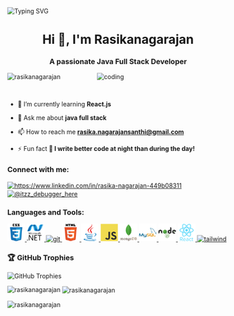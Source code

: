 <img src="https://readme-typing-svg.demolab.com?font=Fira+Code&weight=500&size=24&pause=1000&color=F70000&center=true&vCenter=true&width=435&lines=Hi+%F0%9F%91%8B%2C+I'm+Rasikanagarajan!;Java+Full+Stack+Developer;Learning+React+%F0%9F%92%BB;Code+%2B+Coffee+%3D+Life" alt="Typing SVG" />
<h1 align="center">Hi 👋, I'm Rasikanagarajan</h1>
<h3 align="center">A passionate Java Full Stack Developer</h3>

<img align="right" alt="coding" width="300" src="https://media.giphy.com/media/qgQUggAC3Pfv687qPC/giphy.gif" />



<p align="left"> <img src="https://komarev.com/ghpvc/?username=rasikanagarajan&label=Profile%20views&color=0e75b6&style=flat" alt="rasikanagarajan" /> </p>

<p align="left"> <a href="https://twitter.com/" target="blank"><img src="https://img.shields.io/twitter/follow/?logo=twitter&style=for-the-badge" alt="" /></a> </p>

- 🌱 I’m currently learning **React.js**

- 💬 Ask me about **java full stack**

- 📫 How to reach me **rasika.nagarajansanthi@gmail.com**

- ⚡ Fun fact **🌙 I write better code at night than during the day!**

<h3 align="left">Connect with me:</h3>
<p align="left">
<a href="https://linkedin.com/in/https://www.linkedin.com/in/rasika-nagarajan-449b08311" target="blank"><img align="center" src="https://raw.githubusercontent.com/rahuldkjain/github-profile-readme-generator/master/src/images/icons/Social/linked-in-alt.svg" alt="https://www.linkedin.com/in/rasika-nagarajan-449b08311" height="30" width="40" /></a>
<a href="https://instagram.com/@itzz_debugger_here" target="blank"><img align="center" src="https://raw.githubusercontent.com/rahuldkjain/github-profile-readme-generator/master/src/images/icons/Social/instagram.svg" alt="@itzz_debugger_here" height="30" width="40" /></a>
</p>

<h3 align="left">Languages and Tools:</h3>
<p align="left"> <a href="https://www.w3schools.com/css/" target="_blank" rel="noreferrer"> <img src="https://raw.githubusercontent.com/devicons/devicon/master/icons/css3/css3-original-wordmark.svg" alt="css3" width="40" height="40"/> </a> <a href="https://dotnet.microsoft.com/" target="_blank" rel="noreferrer"> <img src="https://raw.githubusercontent.com/devicons/devicon/master/icons/dot-net/dot-net-original-wordmark.svg" alt="dotnet" width="40" height="40"/> </a> <a href="https://git-scm.com/" target="_blank" rel="noreferrer"> <img src="https://www.vectorlogo.zone/logos/git-scm/git-scm-icon.svg" alt="git" width="40" height="40"/> </a> <a href="https://www.w3.org/html/" target="_blank" rel="noreferrer"> <img src="https://raw.githubusercontent.com/devicons/devicon/master/icons/html5/html5-original-wordmark.svg" alt="html5" width="40" height="40"/> </a> <a href="https://www.java.com" target="_blank" rel="noreferrer"> <img src="https://raw.githubusercontent.com/devicons/devicon/master/icons/java/java-original.svg" alt="java" width="40" height="40"/> </a> <a href="https://developer.mozilla.org/en-US/docs/Web/JavaScript" target="_blank" rel="noreferrer"> <img src="https://raw.githubusercontent.com/devicons/devicon/master/icons/javascript/javascript-original.svg" alt="javascript" width="40" height="40"/> </a> <a href="https://www.mongodb.com/" target="_blank" rel="noreferrer"> <img src="https://raw.githubusercontent.com/devicons/devicon/master/icons/mongodb/mongodb-original-wordmark.svg" alt="mongodb" width="40" height="40"/> </a> <a href="https://www.mysql.com/" target="_blank" rel="noreferrer"> <img src="https://raw.githubusercontent.com/devicons/devicon/master/icons/mysql/mysql-original-wordmark.svg" alt="mysql" width="40" height="40"/> </a> <a href="https://nodejs.org" target="_blank" rel="noreferrer"> <img src="https://raw.githubusercontent.com/devicons/devicon/master/icons/nodejs/nodejs-original-wordmark.svg" alt="nodejs" width="40" height="40"/> </a> <a href="https://reactjs.org/" target="_blank" rel="noreferrer"> <img src="https://raw.githubusercontent.com/devicons/devicon/master/icons/react/react-original-wordmark.svg" alt="react" width="40" height="40"/> </a> <a href="https://tailwindcss.com/" target="_blank" rel="noreferrer"> <img src="https://www.vectorlogo.zone/logos/tailwindcss/tailwindcss-icon.svg" alt="tailwind" width="40" height="40"/> </a> </p>

<h3 align="left">🏆 GitHub Trophies</h3>

<p align="left">
  <img src="https://github-profile-trophy.vercel.app/?username=Rasikanagarajan&theme=algolia&no-frame=true&no-bg=true&margin-w=10" alt="GitHub Trophies" />
</p>


<p><img align="left" src="https://github-readme-stats.vercel.app/api/top-langs?username=rasikanagarajan&show_icons=true&locale=en&layout=compact" alt="rasikanagarajan" /></p>

<p>&nbsp;<img align="center" src="https://github-readme-stats.vercel.app/api?username=rasikanagarajan&show_icons=true&locale=en" alt="rasikanagarajan" /></p>

<p><img align="center" src="https://github-readme-streak-stats.herokuapp.com/?user=rasikanagarajan&" alt="rasikanagarajan" /></p>
